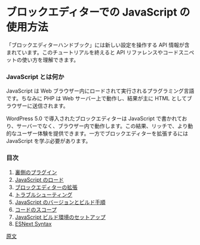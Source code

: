 <!-- 
# How to use JavaScript with the Block Editor
 -->
# ブロックエディターでの JavaScript の使用方法

<!-- 
The Block Editor Handbook contains information on the APIs available for working with this new setup. The goal of this tutorial is to get you comfortable using the API reference and snippets of code found within.
 -->
「ブロックエディターハンドブック」には新しい設定を操作する API 情報が含まれています。このチュートリアルを終えると API リファレンスやコードスニペットの使い方を理解できます。

<!--
### What is JavaScript

JavaScript is a programming language which is loaded and executed in your web browser; compared to PHP which is run by a web server with the results sent to the browser, typically as HTML.

The block editor introduced in WordPress 5.0 is written in JavaScript, with the code run in the browser, and not on the server, this allows for a richer and more dynamic user experience. It also requires you to learn how to use JavaScript to extend and enhance the block editor.
-->
### JavaScript とは何か

JavaScript は Web ブラウザー内にロードされて実行されるプラグラミング言語です。ちなみに PHP は Web サーバー上で動作し、結果が主に HTML としてブラウザーに送信されます。

WordPress 5.0 で導入されたブロックエディターは JavaScript で書かれており、サーバーでなく、ブラウザー内で動作します。この結果、リッチで、より動的なユーザー体験を提供できます。一方でブロックエディターを拡張するには JavaScript を学ぶ必要があります。

<!--
### Table of Contents

1. [Plugins Background](/docs/how-to-guides/javascript/plugins-background.md)
2. [Loading JavaScript](/docs/how-to-guides/javascript/loading-javascript.md)
3. [Extending the Block Editor](/docs/how-to-guides/javascript/extending-the-block-editor.md)
4. [Troubleshooting](/docs/how-to-guides/javascript/troubleshooting.md)
5. [JavaScript Versions and Building](/docs/how-to-guides/javascript/versions-and-building.md)
6. [Scope your code](/docs/how-to-guides/javascript/scope-your-code.md)
7. [JavaScript Build Step](/docs/how-to-guides/javascript/js-build-setup.md)
8. [ESNext Syntax](/docs/how-to-guides/javascript/esnext-js.md)
-->

### 目次

1. [裏側のプラグイン](https://ja.wordpress.org/team/handbook/block-editor/how-to-guides/javascript/plugins-background/)
2. [JavaScript のロード](https://ja.wordpress.org/team/handbook/block-editor/how-to-guides/javascript/loading-javascript/)
3. [ブロックエディターの拡張](https://ja.wordpress.org/team/handbook/block-editor/how-to-guides/javascript/extending-the-block-editor/)
4. [トラブルシューティング](https://ja.wordpress.org/team/handbook/block-editor/how-to-guides/javascript/troubleshooting/)
5. [JavaScript のバージョンとビルド手順](https://ja.wordpress.org/team/handbook/block-editor/how-to-guides/javascript/versions-and-building/)
6. [コードのスコープ](https://ja.wordpress.org/team/handbook/block-editor/how-to-guides/javascript/scope-your-code/)
7. [JavaScript ビルド環境のセットアップ](https://ja.wordpress.org/team/handbook/block-editor/how-to-guides/javascript/js-build-setup/)
8. [ESNext Syntax](https://ja.wordpress.org/team/handbook/block-editor/how-to-guides/javascript/esnext-js)

[原文](https://github.com/WordPress/gutenberg/blob/trunk/docs/how-to-guides/javascript/README.md)
